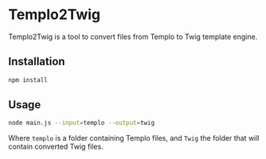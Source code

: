 # Templo2Twig

Templo2Twig is a tool to convert files from Templo to Twig template engine.

## Installation

```bash
npm install
```

## Usage

```bash
node main.js --input=templo --output=twig
```
Where `templo` is a folder containing Templo files, and `Twig` the folder that will contain converted Twig files.
